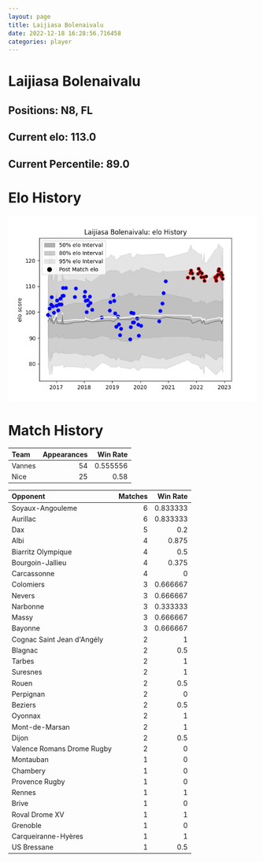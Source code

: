 ```yaml
---  
layout: page  
title: Laijiasa Bolenaivalu  
date: 2022-12-18 16:28:56.716458  
categories: player  
---
```

# Laijiasa Bolenaivalu

## Positions: N8, FL

## Current elo: 113.0

## Current Percentile: 89.0

# Elo History


![elo history](history_LaijiasaBolenaivalu.png)
# Match History


| Team   |   Appearances |   Win Rate |
|:-------|--------------:|-----------:|
| Vannes |            54 |   0.555556 |
| Nice   |            25 |   0.58     |

| Opponent                   |   Matches |   Win Rate |
|:---------------------------|----------:|-----------:|
| Soyaux-Angouleme           |         6 |   0.833333 |
| Aurillac                   |         6 |   0.833333 |
| Dax                        |         5 |   0.2      |
| Albi                       |         4 |   0.875    |
| Biarritz Olympique         |         4 |   0.5      |
| Bourgoin-Jallieu           |         4 |   0.375    |
| Carcassonne                |         4 |   0        |
| Colomiers                  |         3 |   0.666667 |
| Nevers                     |         3 |   0.666667 |
| Narbonne                   |         3 |   0.333333 |
| Massy                      |         3 |   0.666667 |
| Bayonne                    |         3 |   0.666667 |
| Cognac Saint Jean d'Angély |         2 |   1        |
| Blagnac                    |         2 |   0.5      |
| Tarbes                     |         2 |   1        |
| Suresnes                   |         2 |   1        |
| Rouen                      |         2 |   0.5      |
| Perpignan                  |         2 |   0        |
| Beziers                    |         2 |   0.5      |
| Oyonnax                    |         2 |   1        |
| Mont-de-Marsan             |         2 |   1        |
| Dijon                      |         2 |   0.5      |
| Valence Romans Drome Rugby |         2 |   0        |
| Montauban                  |         1 |   0        |
| Chambery                   |         1 |   0        |
| Provence Rugby             |         1 |   0        |
| Rennes                     |         1 |   1        |
| Brive                      |         1 |   0        |
| Roval Drome XV             |         1 |   1        |
| Grenoble                   |         1 |   0        |
| Carqueiranne-Hyères        |         1 |   1        |
| US Bressane                |         1 |   0.5      |
